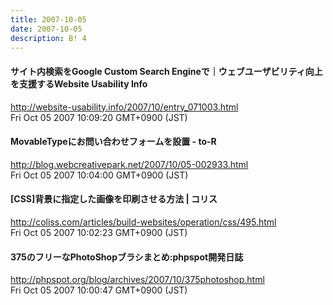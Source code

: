 ```yaml
---
title: 2007-10-05
date: 2007-10-05
description: B! 4
---
```


#### サイト内検索をGoogle Custom Search Engineで｜ウェブユーザビリティ向上を支援するWebsite Usability Info
http://website-usability.info/2007/10/entry_071003.html<br>
Fri Oct 05 2007 10:09:20 GMT+0900 (JST)<br>


#### MovableTypeにお問い合わせフォームを設置 - to-R
http://blog.webcreativepark.net/2007/10/05-002933.html<br>
Fri Oct 05 2007 10:04:00 GMT+0900 (JST)<br>


####   [CSS]背景に指定した画像を印刷させる方法 | コリス
http://coliss.com/articles/build-websites/operation/css/495.html<br>
Fri Oct 05 2007 10:02:23 GMT+0900 (JST)<br>


#### 375のフリーなPhotoShopブラシまとめ:phpspot開発日誌
http://phpspot.org/blog/archives/2007/10/375photoshop.html<br>
Fri Oct 05 2007 10:00:47 GMT+0900 (JST)<br>


